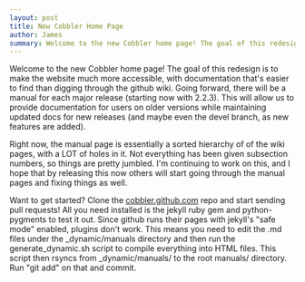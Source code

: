 ```yaml
---
layout: post
title: New Cobbler Home Page
author: James
summary: Welcome to the new Cobbler home page! The goal of this redesign is to make the website much more accessible, with documentation that's easier to find than digging through the github wiki. Going forward, there will be a manual for each major release (starting now with 2.2.3). This will allow us to provide documentation for users on older versions while maintaining updated docs for new releases (and maybe even the devel branch, as new features are added).
---
```


Welcome to the new Cobbler home page! The goal of this redesign is to make the website much more accessible, with
documentation that's easier to find than digging through the github wiki. Going forward, there will be a manual for each
major release (starting now with 2.2.3). This will allow us to provide documentation for users on older versions while
maintaining updated docs for new releases (and maybe even the devel branch, as new features are added).

Right now, the manual page is essentially a sorted hierarchy of of the wiki pages, with a LOT of holes in it. Not
everything has been given subsection numbers, so things are pretty jumbled. I'm continuing to work on this, and I hope
that by releasing this now others will start going through the manual pages and fixing things as well.

Want to get started? Clone the [cobbler.github.com](https://github.com/cobbler/cobbler.github.com) repo and start
sending pull requests! All you need installed is the jekyll ruby gem and python-pygments to test it out. Since github
runs their pages with jekyll's "safe mode" enabled, plugins don't work. This means you need to edit the .md files under
the \_dynamic/manuals directory and then run the generate_dynamic.sh script to compile everything into HTML files. This
script then rsyncs from \_dynamic/manuals/ to the root manuals/ directory. Run "git add" on that and commit.
